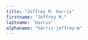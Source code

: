 ```yaml
---
title: "Jeffrey M. Harris"
firstname: "Jeffrey M."
lastname: "Harris"
alphaname: "harris-jeffrey-m"
---
```

